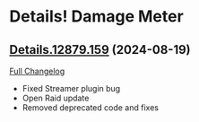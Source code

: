 # Details! Damage Meter

## [Details.12879.159](https://github.com/Tercioo/Details-Damage-Meter/tree/Details.12879.159) (2024-08-19)
[Full Changelog](https://github.com/Tercioo/Details-Damage-Meter/compare/Details.12878.159...Details.12879.159) 

- Fixed Streamer plugin bug  
- Open Raid update  
- Removed deprecated code and fixes  
